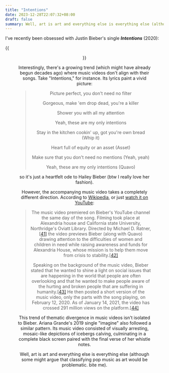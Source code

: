 ```yaml
---
title: "Intentions"
date: 2023-12-28T22:07:32+08:00
draft: false
summary: Well, art is art and everything else is everything else (although some might argue that classifying pop music as art would be problematic. bite me).
---
```


I've recently been obsessed with Justin Bieber's single ***Intentions*** (2020):

{{<figure align="center" src="/tattooed_heart/intentions.jpeg" caption="there's a line that i really love: when i create, you're my muse. and u make it easy to choose.">}}

Interestingly, there's a growing trend (which might have already begun decades ago) where music videos don't align with their songs. Take "Intentions," for instance. Its lyrics paint a vivid picture:

> Picture perfect, you don't need no filter
>
> Gorgeous, make 'em drop dead, you're a killer
>
> Shower you with all my attention
>
> Yeah, these are my only intentions
>
> Stay in the kitchen cookin' up, got you're own bread (Whip it)
>
> Heart full of equity or an asset (Asset)
>
> Make sure that you don't need no mentions (Yeah, yeah)
>
> Yeah, these are my only intentions (Quavo)

so it's just a heartfelt ode to Hailey Bieber (btw I really love her fashion).

However, the accompanying music video takes a completely different direction. According to [Wikipedia](https://en.wikipedia.org/wiki/Intentions_(Justin_Bieber_song)#Music_video), or just [watch it on YouTube](https://youtu.be/3AyMjyHu1bA?si=3CM9awnWxUA_QopR):

> The music video premiered on Bieber's YouTube channel the same day of the song. Filming took place at Alexandria house and California state University, Northridge's Oviatt Library. Directed by Michael D. Ratner,[[41\]](https://en.wikipedia.org/wiki/Intentions_(Justin_Bieber_song)#cite_note-41) the video previews Bieber (along with Quavo) drawing attention to the difficulties of women and children in need while raising awareness and funds for Alexandria House, whose mission is to help them move from crisis to stability.[[42\]](https://en.wikipedia.org/wiki/Intentions_(Justin_Bieber_song)#cite_note-youtube.com-42)
>
> Speaking on the background of the music video, Bieber stated that he wanted to shine a light on social issues that are happening in the world that people are often overlooking and that he wanted to make people aware of the hurting and broken people that are suffering in humanity.[[43\]](https://en.wikipedia.org/wiki/Intentions_(Justin_Bieber_song)#cite_note-43) He then posted a short version of the music video, only the parts with the song playing, on February 12, 2020. As of January 14, 2021, the video has crossed 291 million views on the platform.[[44\]](https://en.wikipedia.org/wiki/Intentions_(Justin_Bieber_song)#cite_note-44)

This trend of thematic divergence in music videos isn't isolated to Bieber. Ariana Grande's 2019 single "imagine" also followed a similar pattern. Its music video consisted of visually arresting, mosaic-like depictions of icebergs calving, culminating in a complete black screen paired with the final verse of her whistle notes.

Well, art is art and everything else is everything else (although some might argue that classifying pop music as art would be problematic. bite me).
